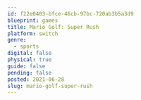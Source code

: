 ```yaml
---
id: f22e0403-bfce-46cb-97bc-720ab3b5a3d9
blueprint: games
title: Mario Golf: Super Rush
platform: switch
genre:
  - sports
digital: false
physical: true
guide: false
pending: false
posted: 2021-06-28
slug: mario-golf-super-rush
---
```

